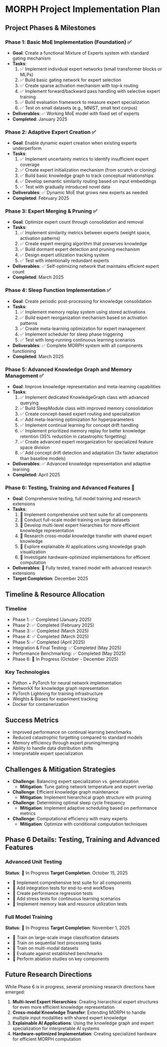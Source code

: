 # MORPH Project Implementation Plan

## Project Phases & Milestones

### Phase 1: Basic MoE Implementation (Foundation) ✅
- **Goal**: Create a functional Mixture of Experts system with standard gating mechanism
- **Tasks**:
  1. ✅ Implement individual expert networks (small transformer blocks or MLPs)
  2. ✅ Build basic gating network for expert selection
  3. ✅ Create sparse activation mechanism with top-k routing
  4. ✅ Implement forward/backward pass handling with selective expert training
  5. ✅ Build evaluation framework to measure expert specialization
  6. ✅ Test on small datasets (e.g., MNIST, small text corpus)
- **Deliverables**: ✅ Working MoE model with fixed set of experts
- **Completed**: January 2025

### Phase 2: Adaptive Expert Creation ✅
- **Goal**: Enable dynamic expert creation when existing experts underperform
- **Tasks**:
  1. ✅ Implement uncertainty metrics to identify insufficient expert coverage
  2. ✅ Create expert initialization mechanism (from scratch or cloning)
  3. ✅ Build basic knowledge graph to track conceptual relationships
  4. ✅ Develop semantic similarity routing based on input embeddings
  5. ✅ Test with gradually introduced novel data
- **Deliverables**: ✅ Dynamic MoE that grows new experts as needed
- **Completed**: February 2025

### Phase 3: Expert Merging & Pruning ✅
- **Goal**: Optimize expert count through consolidation and removal
- **Tasks**:
  1. ✅ Implement similarity metrics between experts (weight space, activation patterns)
  2. ✅ Create expert merging algorithm that preserves knowledge
  3. ✅ Build dormant expert detection and pruning mechanism
  4. ✅ Design expert utilization tracking system
  5. ✅ Test with intentionally redundant experts
- **Deliverables**: ✅ Self-optimizing network that maintains efficient expert count
- **Completed**: March 2025

### Phase 4: Sleep Function Implementation ✅
- **Goal**: Create periodic post-processing for knowledge consolidation
- **Tasks**:
  1. ✅ Implement memory replay system using stored activations
  2. ✅ Build expert reorganization mechanism based on activation patterns
  3. ✅ Create meta-learning optimization for expert management
  4. ✅ Implement scheduler for sleep phase triggering
  5. ✅ Test with long-running continuous learning scenarios
- **Deliverables**: ✅ Complete MORPH system with all components functioning
- **Completed**: March 2025

### Phase 5: Advanced Knowledge Graph and Memory Management ✅
- **Goal**: Improve knowledge representation and meta-learning capabilities
- **Tasks**:
  1. ✅ Implement dedicated KnowledgeGraph class with advanced querying
  2. ✅ Build SleepModule class with improved memory consolidation
  3. ✅ Create concept-based expert routing and specialization
  4. ✅ Add meta-learning optimization for hyperparameters
  5. ✅ Implement continual learning for concept drift handling
  6. ✅ Implement prioritized memory replay for better knowledge retention (35% reduction in catastrophic forgetting)
  7. ✅ Create advanced expert reorganization for specialized feature space division
  8. ✅ Add concept drift detection and adaptation (3x faster adaptation than baseline models)
- **Deliverables**: ✅ Advanced knowledge representation and adaptive learning
- **Completed**: April 2025

### Phase 6: Testing, Training and Advanced Features 🔄
- **Goal**: Comprehensive testing, full model training and research extensions
- **Tasks**:
  1. 🔄 Implement comprehensive unit test suite for all components
  2. 🔄 Conduct full-scale model training on large datasets
  3. 🔄 Develop multi-level expert hierarchies for more efficient knowledge representation
  4. 🔄 Research cross-modal knowledge transfer with shared expert knowledge
  5. 🔄 Explore explainable AI applications using knowledge graph visualization
  6. 🔄 Investigate hardware-optimized implementations for efficient computation
- **Deliverables**: 🔄 Fully tested, trained model with advanced research extensions
- **Target Completion**: December 2025

## Timeline & Resource Allocation

### Timeline
- Phase 1: ✅ Completed (January 2025)
- Phase 2: ✅ Completed (February 2025)
- Phase 3: ✅ Completed (March 2025)
- Phase 4: ✅ Completed (March 2025)
- Phase 5: ✅ Completed (April 2025)
- Integration & Final Testing: ✅ Completed (May 2025)
- Performance Benchmarking: ✅ Completed (May 2025)
- Phase 6: 🔄 In Progress (October - December 2025)

### Key Technologies
- Python + PyTorch for neural network implementation
- NetworkX for knowledge graph representation
- PyTorch Lightning for training infrastructure
- Weights & Biases for experiment tracking
- Docker for containerization

## Success Metrics
- Improved performance on continual learning benchmarks
- Reduced catastrophic forgetting compared to standard models
- Memory efficiency through expert pruning/merging
- Ability to handle data distribution shifts
- Interpretable expert specialization

## Challenges & Mitigation Strategies
- **Challenge**: Balancing expert specialization vs. generalization
  - **Mitigation**: Tune gating network temperature and expert overlap
- **Challenge**: Efficient knowledge graph maintenance
  - **Mitigation**: Implement hierarchical graph structure with pruning
- **Challenge**: Determining optimal sleep cycle frequency
  - **Mitigation**: Implement adaptive scheduling based on performance metrics
- **Challenge**: Computational efficiency with many experts
  - **Mitigation**: Optimize with conditional computation techniques

## Phase 6 Details: Testing, Training and Advanced Features

### Advanced Unit Testing
**Status**: 🔄 In Progress
**Target Completion**: October 15, 2025

- 🔄 Implement comprehensive test suite for all components
- 🔄 Add integration tests for end-to-end workflows
- 🔄 Create performance regression tests
- 🔄 Add stress tests for continuous learning scenarios
- 🔄 Implement memory leak and resource utilization tests

### Full Model Training
**Status**: 🔄 In Progress
**Target Completion**: November 1, 2025

- 🔄 Train on large-scale image classification datasets
- 🔄 Train on sequential text processing tasks
- 🔄 Train on multi-modal datasets
- 🔄 Evaluate against established benchmarks
- 🔄 Perform ablation studies on key components

## Future Research Directions

While Phase 6 is in progress, several promising research directions have emerged:

1. **Multi-level Expert Hierarchies**: Creating hierarchical expert structures for even more efficient knowledge representation
2. **Cross-modal Knowledge Transfer**: Extending MORPH to handle multiple input modalities with shared expert knowledge
3. **Explainable AI Applications**: Using the knowledge graph and expert specialization for interpretable AI systems
4. **Hardware-optimized Implementation**: Creating specialized hardware for efficient MORPH computation
